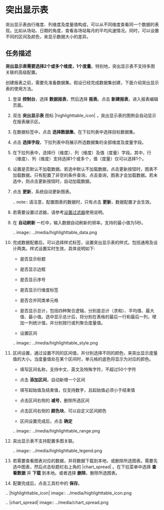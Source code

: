 # 突出显示表

突出显示表由行维度、列维度及度量值构成，可以从不同维度查看同一个数据的表现。比如从场站、日期的角度，查看各场站每月的平均风速情况。同时，可以设置不同的区间及颜色，来显示数据大小的差异。

## 任务描述

**突出显示表需要选择2个或多个维度，1个度量**。特别地，突出显示表不支持多图关联的高级配置。

创建报表之前，需要先准备数据集。假设已经完成数据集创建，下面介绍突出显示表的使用方法。

1. 登录 **控制台**，选择 **数据报表**，然后选择 **报表**。点击 **新建报表**，进入报表编辑页面。

2. 双击 **突出显示表** 图标 |highlighttable_icon| ，突出显示表的图例会自动显示在报表展示区。

3. 在数据标签中，点击 **选择数据集**，在下拉列表中选择目标数据集。

4. 点击 **选择字段**，下拉列表中将展示所选数据集的全部维度及度量字段。

5. 在下拉列表中，选择行（维度）、列（维度）及值（度量）字段。其中，行（维度）、列（维度）支持选择1个或多个，值（度量）仅可以选择1个。

6. 设置是否默认不加载数据。若选中默认不加载数据，点击更新按钮时，图表不加载数据。只有配置了非空的条件查询，点击查询，图表才会加载数据。若未选中，则点击更新按钮时，自动加载数据。

7. 点击 **更新**，系统自动更新图表。

   .. note:: 请注意，配置图表的数据时，只有点击 **更新**，数据配置才会生效。

8. 若需要设置过滤器，请参考[设置过滤器](filter)使用说明。

9. 在 **自动刷新** 一栏中，输入数据自动刷新的频率。支持的最小值为5秒。

   .. image:: ../media/highlighttable_data.png

10. 完成数据配置后，可以选择样式标签，设置突出显示表的样式。包括通用及设计两类。样式设置实时生效，具体说明如下:

    - 是否显示标题

    - 是否显示边框

    - 是否显示序号

    - 是否显示行维度标签

    - 是否合并同类单元格

    - 是否显示总计，包括四种聚合逻辑，分别是总计（求和）、平均值、最大值、最小值。选中显示总计后，将分别在表格的最后一行和最后一列，增加一列统计值，并分别按行或列聚合度量值。

    - 设置区间

    .. image:: ../media/highlighttable_style.png

11. 区间设置，通过设置不同的区间值，并分别选择不同的颜色，来突出显示度量值的大小。当度量值处在某个区间时，单元格的底色将显示为对应的颜色。

    - 填写区间名称，支持中文、英文及特殊字符，不超过50个字符

    - 点击 **添加区间**，自动新增一个区间

    - 填写起始值及结束值，仅支持数字，且起始值必须小于结束值

    - 点击区间右侧的 **减号**，删除所选区间

    - 点击区间右侧的 **颜色块**，可以自定义区间颜色

    - 区间设置完成后，点击 **确定**

    .. image:: ../media/highlighttable_range.png

12. 突出显示表不支持配置多图关联。

    .. image:: ../media/highlighttable_legend.png

13. 若需要查看图表对应的数据，并将数据下载到本地，或删除所选图表。需要先选中图表，然后点击标题栏右上角的 |chart_spread| 。在下拉菜单中选择 **查看数据** 并 **下载** 到本地。或者选择 **删除**，删除所选图表。

14. 配置完成后，点击工具栏中的 **保存**。

.. |highlighttable_icon| image:: ../media/highlighttable_icon.png

.. |chart_spread| image:: ../media/chart_spread.png

<!--end-->

